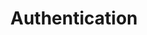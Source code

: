 ---
# metadata # 
title: Authentication
description: Learn about the different authentication flows, connectors, and integrations available. 
date: 
# taxonomy #
tags: 
series:
seriesPart:
---